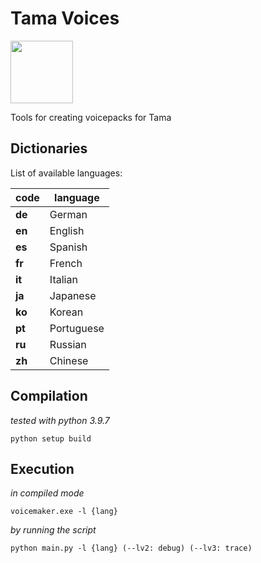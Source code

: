 # Tama Voices

<img src="https://user-images.githubusercontent.com/6703996/189178570-0909bd95-ad55-4ef0-bbe8-f379b8991096.png" height="100" />

Tools for creating voicepacks for Tama

## Dictionaries

List of available languages:

code   | language
-------|---------
**de** | German
**en** | English
**es** | Spanish
**fr** | French
**it** | Italian
**ja** | Japanese
**ko** | Korean
**pt** | Portuguese
**ru** | Russian
**zh** | Chinese

## Compilation

_tested with python 3.9.7_

```
python setup build
```

## Execution

_in compiled mode_

```
voicemaker.exe -l {lang}
```

_by running the script_

```
python main.py -l {lang} (--lv2: debug) (--lv3: trace)
```
